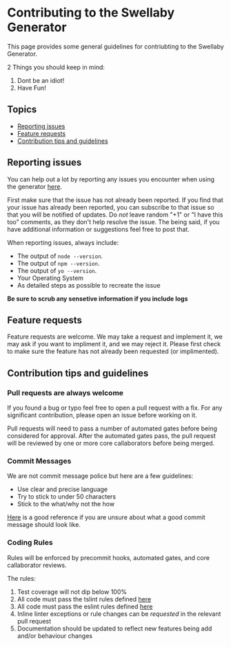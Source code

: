 # Contributing to the Swellaby Generator

This page provides some general guidelines for contriubting to the Swellaby Generator.  

2 Things you should keep in mind:  

1. Dont be an idiot!
2. Have Fun!  

## Topics

* [Reporting issues](#reporting-issues)
* [Feature requests](#feature-requests)
* [Contribution tips and guidelines](#contribution-tips-and-guidelines)

## Reporting issues

You can help out a lot by reporting any issues you encounter when using the generator [here](https://github.com/swellaby/generator-swell/issues).  

First make sure that the issue has not already been reported. If you find that your issue has already been reported, 
you can subscribe to that issue so that you will be notified of updates. Do *not* leave random "+1" or "I have this 
too" comments, as they don't help resolve the issue. The being said, if you have additional information or suggestions 
feel free to post that.

When reporting issues, always include:

* The output of `node --version`.
* The output of `npm --version`.
* The output of `yo --version`.
* Your Operating System  
* As detailed steps as possible to recreate the issue  

**Be sure to scrub any sensetive information if you include logs**  

## Feature requests
Feature requests are welcome. We may take a request and implement it, we may ask if you want to impliment it, and we may reject it. 
Please first check to make sure the feature has not already been requested (or implimented).

## Contribution tips and guidelines

### Pull requests are always welcome

If you found a bug or typo feel free to open a pull request with a fix. For any significant contribution, 
please open an issue before working on it.  

Pull requests will need to pass a number of automated gates before being considered for approval. After the automated gates pass, 
the pull request will be reviewed by one or more core callaborators before being merged.  

### Commit Messages

We are not commit message police but here are a few guidelines:  
- Use clear and precise language  
- Try to stick to under 50 characters  
- Stick to the what/why not the how  

[Here](https://chris.beams.io/posts/git-commit/) is a good reference if you are unsure about what a good commit message should look like.  

### Coding Rules  

Rules will be enforced by precommit hooks, automated gates, and core callaborator reviews.

The rules:

1. Test coverage will not dip below 100%
2. All code must pass the tslint rules defined [here](./tslint.json)
3. All code must pass the eslint rules defined [here](./eslintrc.js)
4. Inline linter exceptions or rule changes can be *requested* in the relevant pull request
5. Documentation should be updated to reflect new features being add and/or behaviour changes  
